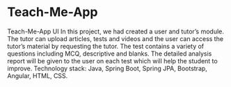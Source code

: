 # Teach-Me-App
Teach-Me-App UI In this project, we had created a user and tutor’s module. The tutor can upload articles, tests and videos and the user can access the tutor’s material by requesting the tutor. The test contains a variety of questions including MCQ, descriptive and blanks. The detailed analysis report will be given to the user on each test which will help the student to improve. Technology stack: Java, Spring Boot, Spring JPA, Bootstrap, Angular, HTML, CSS.
